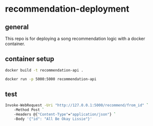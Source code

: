 # recommendation-deployment
## general
This repo is for deploying a song recommendation logic with a docker container. 

## container setup
```sh
docker build -t recommendation-api . 
```

```sh
docker run -p 5000:5000 recommendation-api
```

## test
```sh
Invoke-WebRequest -Uri "http://127.0.0.1:5000/recommend/from_id" ` 
    -Method Post `
    -Headers @{"Content-Type"="application/json"} `
    -Body '{"id": "All Be Okay Lissie"}'
```